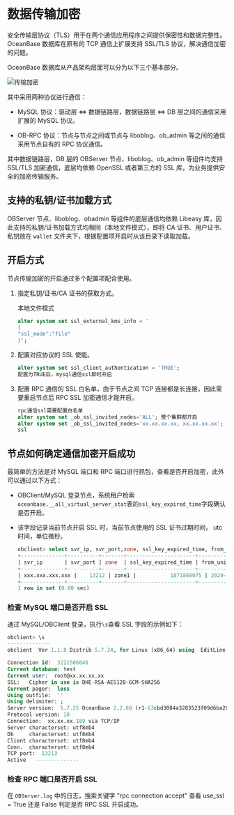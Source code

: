 # 数据传输加密

安全传输层协议（TLS）用于在两个通信应用程序之间提供保密性和数据完整性。OceanBase 数据库在原有的 TCP 通信上扩展支持 SSL/TLS 协议，解决通信加密的问题。

OceanBase 数据库从产品架构层面可以分为以下三个基本部分。

![传输加密](https://help-static-aliyun-doc.aliyuncs.com/assets/img/zh-CN/0473623461/p357878.jpg)

其中采用两种协议进行通信：

* MySQL 协议：驱动层 \<=\> 数据链路层，数据链路层 \<=\> DB 层之间的通信采用扩展的 MySQL 协议。

* OB-RPC 协议：节点与节点之间或节点与 liboblog、ob_admin 等之间的通信采用节点自有的 RPC 协议通信。

其中数据链路层，DB 层的 OBServer 节点、liboblog、ob_admin 等组件均支持 SSL/TLS 加密通信，底层均依赖 OpenSSL 或者第三方的 SSL 库，为业务提供安全的加密传输服务。

## 支持的私钥/证书加载方式

OBServer 节点、liboblog、obadmin 等组件的底层通信均依赖 Libeasy 库，因此支持的私钥/证书加载方式均相同（本地文件模式），即将 CA 证书、用户证书、私钥放在 `wallet` 文件夹下，根据配置项开启时从该目录下读取加载。
  
## 开启方式

节点传输加密的开启通过多个配置项配合使用。

1. 指定私钥/证书/CA 证书的获取方式。

   本地文件模式

   ```sql
   alter system set ssl_external_kms_info = '
   {
   "ssl_mode":"file"
   }';
   ```

2. 配置对应协议的 SSL 使能。

   ```sql
   alter system set ssl_client_authentication = 'TRUE';
   配置为TRUE后，mysql通信ssl即时开启
   ```

3. 配置 RPC 通信的 SSL 白名单，由于节点之间 TCP 连接都是长连接，因此需要重启节点后 RPC SSL 加密通信才能开启。

   ```sql
   rpc通信ssl需要配置白名单
   alter system set _ob_ssl_invited_nodes='ALL'; 整个集群都开启
   alter system set _ob_ssl_invited_nodes='xx.xx.xx.xx, xx.xx.xx.xx'; 指定ip的observer开启
   ssl
   ```

## 节点如何确定通信加密开启成功

最简单的方法是对 MySQL 端口和 RPC 端口进行抓包，查看是否开启加密，此外可以通过以下方式：

* OBClient/MySQL 登录节点，系统租户检索`oceanbase.__all_virtual_server_stat`表的`ssl_key_expired_time`字段确认是否开启。

* 该字段记录当前节点开启 SSL 时，当前节点使用的 SSL 证书过期时间， utc 时间，单位微秒。

  ```sql
  obclient> select svr_ip, svr_port,zone, ssl_key_expired_time, from_unixtime(ssl_key_expired_time/1000000) from oceanbase.__all_virtual_server_stat;
  +--------------+----------+-------+----------------------+---------------------------------------------+
  | svr_ip       | svr_port | zone  | ssl_key_expired_time | from_unixtime(ssl_key_expired_time/1000000) |
  +--------------+----------+-------+----------------------+---------------------------------------------+
  | xxx.xxx.xxx.xxx |    13212 | zone1 |           1871860075 | 2029-04-26 09:07:55                         |
  +--------------+----------+-------+----------------------+---------------------------------------------+
  1 row in set (0.00 sec)
  ```

### 检查 MySQL 端口是否开启 SSL

通过 MySQL/OBClient 登录，执行`\s`查看 SSL 字段的示例如下：

```sql
obclient> \s
--------------
obclient  Ver 1.1.8 Distrib 5.7.24, for Linux (x86_64) using  EditLine wrapper

Connection id:  3221506046
Current database: test
Current user:  root@xx.xx.xx.xx
SSL:   Cipher in use is DHE-RSA-AES128-GCM-SHA256
Current pager:  less
Using outfile:  ''
Using delimiter: ;
Server version:  5.7.25 OceanBase 2.2.60 (r1-63cbd3084a3283523f09d6ba20795f77b95e046b) (Built Jun 30 2020 10:10:29)
Protocol version: 10
Connection:  xx.xx.xx.189 via TCP/IP
Server characterset: utf8mb4
Db     characterset: utf8mb4
Client characterset: utf8mb4
Conn.  characterset: utf8mb4
TCP port:  13213
Active   --------------
```

### 检查 RPC 端口是否开启 SSL

在 `OBServer.log` 中的日志，搜索关键字 "rpc connection accept" 查看 use_ssl = True 还是 False 判定是否 RPC SSL 开启成功。
